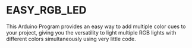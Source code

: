 # EASY_RGB_LED
This Arduino Program provides an easy way to add multiple color cues to your project, giving you the versatility to light multiple RGB lights with different colors simultaneously using very little code.
